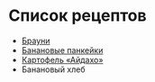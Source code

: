# Список рецептов

- [Брауни](brownie.md)
- [Банановые панкейки](banana.md)
- [Картофель «Айдахо»](aidaho.md)
- Банановый хлеб
